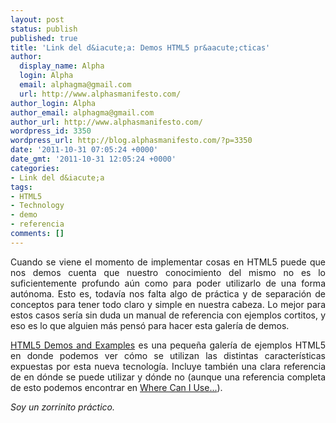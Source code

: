 ```yaml
---
layout: post
status: publish
published: true
title: 'Link del d&iacute;a: Demos HTML5 pr&aacute;cticas'
author:
  display_name: Alpha
  login: Alpha
  email: alphagma@gmail.com
  url: http://www.alphasmanifesto.com/
author_login: Alpha
author_email: alphagma@gmail.com
author_url: http://www.alphasmanifesto.com/
wordpress_id: 3350
wordpress_url: http://blog.alphasmanifesto.com/?p=3350
date: '2011-10-31 07:05:24 +0000'
date_gmt: '2011-10-31 12:05:24 +0000'
categories:
- Link del d&iacute;a
tags:
- HTML5
- Technology
- demo
- referencia
comments: []
---
```

<p style="text-align: justify;">Cuando se viene el momento de implementar cosas en HTML5 puede que nos demos cuenta que nuestro conocimiento del mismo no es lo suficientemente profundo a&uacute;n como para poder utilizarlo de una forma aut&oacute;noma. Esto es, todav&iacute;a nos falta algo de pr&aacute;ctica y de separaci&oacute;n de conceptos para tener todo claro y simple en nuestra cabeza. Lo mejor para estos casos ser&iacute;a sin duda un manual de referencia con ejemplos cortitos, y eso es lo que alguien m&aacute;s pens&oacute; para hacer esta galer&iacute;a de demos.</p>
<p style="text-align: justify;"><a href="http://html5demos.com/">HTML5 Demos and Examples</a> es una peque&ntilde;a galer&iacute;a de ejemplos HTML5 en donde podemos ver c&oacute;mo se utilizan las distintas caracter&iacute;sticas expuestas por esta nueva tecnolog&iacute;a. Incluye tambi&eacute;n una clara referencia de en d&oacute;nde se puede utilizar y d&oacute;nde no (aunque una referencia completa de esto podemos encontrar en <a href="http://caniuse.com/">Where Can I Use...</a>).</p>
<p style="text-align: justify;"><em>Soy un zorrinito pr&aacute;ctico.</em></p>
